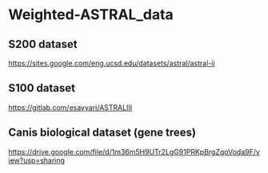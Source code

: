 # Weighted-ASTRAL_data

## S200 dataset
https://sites.google.com/eng.ucsd.edu/datasets/astral/astral-ii

## S100 dataset
https://gitlab.com/esayyari/ASTRALIII

## Canis biological dataset (gene trees)
https://drive.google.com/file/d/1m36m5H9UTr2LgG91PRKpBrgZqoVoda9F/view?usp=sharing
